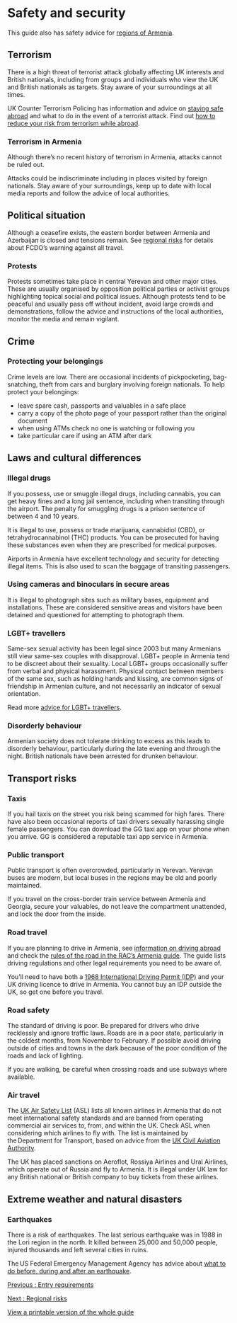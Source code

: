 # Safety and security

This guide also has safety advice for [regions of Armenia](https://www.gov.uk/foreign-travel-advice/armenia/regional-risks).

## Terrorism

There is a high threat of terrorist attack globally affecting UK interests and British nationals, including from groups and individuals who view the UK and British nationals as targets. Stay aware of your surroundings at all times.

UK Counter Terrorism Policing has information and advice on [staying safe abroad](https://www.counterterrorism.police.uk/safetyadvice/) and what to do in the event of a terrorist attack. Find out [how to reduce your risk from terrorism while abroad](https://www.gov.uk/guidance/reduce-your-risk-from-terrorism-while-abroad).

### Terrorism in Armenia

Although there’s no recent history of terrorism in Armenia, attacks cannot be ruled out.

Attacks could be indiscriminate including in places visited by foreign nationals. Stay aware of your surroundings, keep up to date with local media reports and follow the advice of local authorities.

## Political situation

Although a ceasefire exists, the eastern border between Armenia and Azerbaijan is closed and tensions remain. See [regional risks](/foreign-travel-advice/armenia/regional-risks) for details about FCDO’s warning against all travel.

### Protests

Protests sometimes take place in central Yerevan and other major cities. These are usually organised by opposition political parties or activist groups highlighting topical social and political issues. Although protests tend to be peaceful and usually pass off without incident, avoid large crowds and demonstrations, follow the advice and instructions of the local authorities, monitor the media and remain vigilant.

## Crime

### Protecting your belongings

Crime levels are low. There are occasional incidents of pickpocketing, bag-snatching, theft from cars and burglary involving foreign nationals. To help protect your belongings:

* leave spare cash, passports and valuables in a safe place
* carry a copy of the photo page of your passport rather than the original document
* when using ATMs check no one is watching or following you
* take particular care if using an ATM after dark

## Laws and cultural differences

### Illegal drugs

If you possess, use or smuggle illegal drugs, including cannabis, you can get heavy fines and a long jail sentence, including when transiting through the airport. The penalty for smuggling drugs is a prison sentence of between 4 and 10 years.

It is illegal to use, possess or trade marijuana, cannabidiol (CBD), or tetrahydrocannabinol (THC) products. You can be prosecuted for having these substances even when they are prescribed for medical purposes.

Airports in Armenia have excellent technology and security for detecting illegal items. This is also used to scan the baggage of transiting passengers.

### Using cameras and binoculars in secure areas

It is illegal to photograph sites such as military bases, equipment and installations. These are considered sensitive areas and visitors have been detained and questioned for attempting to photograph them.

### LGBT+ travellers

Same-sex sexual activity has been legal since 2003 but many Armenians still view same-sex couples with disapproval. LGBT+ people in Armenia tend to be discreet about their sexuality. Local LGBT+ groups occasionally suffer from verbal and physical harassment. Physical contact between members of the same sex, such as holding hands and kissing, are common signs of friendship in Armenian culture, and not necessarily an indicator of sexual orientation.

Read more [advice for LGBT+ travellers](https://www.gov.uk/lesbian-gay-bisexual-and-transgender-foreign-travel-advice).

### Disorderly behaviour

Armenian society does not tolerate drinking to excess as this leads to disorderly behaviour, particularly during the late evening and through the night. British nationals have been arrested for drunken behaviour.

## Transport risks

### Taxis

If you hail taxis on the street you risk being scammed for high fares. There have also been occasional reports of taxi drivers sexually harassing single female passengers. You can download the GG taxi app on your phone when you arrive. GG is considered a reputable taxi app service in Armenia.

### Public transport

Public transport is often overcrowded, particularly in Yerevan. Yerevan buses are modern, but local buses in the regions may be old and poorly maintained.

If you travel on the cross-border train service between Armenia and Georgia, secure your valuables, do not leave the compartment unattended, and lock the door from the inside.

### Road travel

If you are planning to drive in Armenia, see [information on driving abroad](https://www.gov.uk/driving-abroad) and check the [rules of the road in the RAC’s Armenia guide](https://www.rac.co.uk/drive/travel/country/armenia). The guide lists driving regulations and other legal requirements you need to be aware of.

You’ll need to have both a [1968 International Driving Permit (IDP)](https://www.gov.uk/driving-abroad/international-driving-permit) and your UK driving licence to drive in Armenia. You cannot buy an IDP outside the UK, so get one before you travel.

### Road safety

The standard of driving is poor. Be prepared for drivers who drive recklessly and ignore traffic laws. Roads are in a poor state, particularly in the coldest months, from November to February. If possible avoid driving outside of cities and towns in the dark because of the poor condition of the roads and lack of lighting.

If you are walking, be careful when crossing roads and use subways where available.

### Air travel

The [UK Air Safety List](https://www.gov.uk/guidance/uk-air-safety-list) (ASL) lists all known airlines in Armenia that do not meet international safety standards and are banned from operating commercial air services to, from, and within the UK. Check ASL when considering which airlines to fly with. The list is maintained by the Department for Transport, based on advice from the [UK Civil Aviation Authority](https://www.caa.co.uk/Commercial-Industry/Airlines/Licensing/Requirements-and-guidance/Third-Country-Operator-Certificates).

The UK has placed sanctions on Aeroflot, Rossiya Airlines and Ural Airlines, which operate out of Russia and fly to Armenia. It is illegal under UK law for any British national or British company to buy tickets from these airlines.

## Extreme weather and natural disasters

### Earthquakes

There is a risk of earthquakes. The last serious earthquake was in 1988 in the Lori region in the north. It killed between 25,000 and 50,000 people, injured thousands and left several cities in ruins.

The US Federal Emergency Management Agency has advice about [what to do before, during and after an earthquake](http://www.ready.gov/earthquakes).

[Previous
:
Entry requirements](/foreign-travel-advice/armenia/entry-requirements)

[Next
:
Regional risks](/foreign-travel-advice/armenia/regional-risks)

[View a printable version of the whole guide](/foreign-travel-advice/armenia/print)